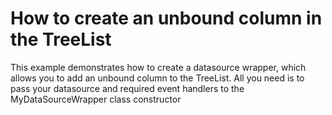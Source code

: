 # How to create an unbound column in the TreeList


<p>This example demonstrates how to create a datasource wrapper, which allows you to add an unbound column to the TreeList. All you need is to pass your datasource and required event handlers to the MyDataSourceWrapper class constructor</p>

<br/>


